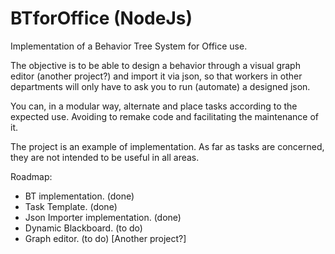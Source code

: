 # BTforOffice (NodeJs)
Implementation of a Behavior Tree System for Office use.

The objective is to be able to design a behavior through a visual graph editor (another project?) and import it via json, so that workers in other departments will only have to ask you to run (automate) a designed json.

You can, in a modular way, alternate and place tasks according to the expected use. Avoiding to remake code and facilitating the maintenance of it.

The project is an example of implementation. As far as tasks are concerned, they are not intended to be useful in all areas.

Roadmap:
 - BT implementation. (done)
 - Task Template. (done)
 - Json Importer implementation. (done)
 - Dynamic Blackboard. (to do) 
 - Graph editor. (to do) [Another project?]
 
 



